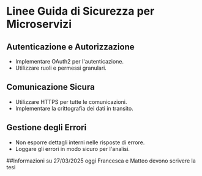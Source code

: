 # Linee Guida di Sicurezza per Microservizi

## Autenticazione e Autorizzazione
- Implementare OAuth2 per l'autenticazione.
- Utilizzare ruoli e permessi granulari.

## Comunicazione Sicura
- Utilizzare HTTPS per tutte le comunicazioni.
- Implementare la crittografia dei dati in transito.

## Gestione degli Errori
- Non esporre dettagli interni nelle risposte di errore.
- Loggare gli errori in modo sicuro per l'analisi.

##Informazioni su 27/03/2025 
oggi Francesca e Matteo devono scrivere la tesi
